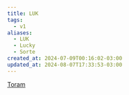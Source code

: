 ```yaml
---
title: LUK
tags:
  - v1
aliases:
  - LUK
  - Lucky
  - Sorte
created_at: 2024-07-09T00:16:02-03:00
updated_at: 2024-08-07T17:33:53-03:00
---
```


[Toram](../../../../rascunhos/2024/07/26/Toram.md)